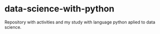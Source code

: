 # data-science-with-python
Repository with activities and my study with language python aplied to data science.
